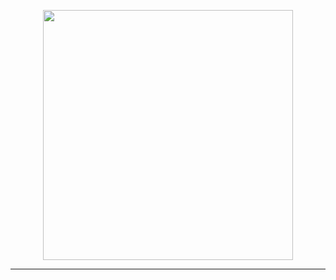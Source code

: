 <p align="center"><a href="https://taufiqalif.github.io/my-portfolio/" target="_blank"><img src="https://github.com/taufiqalif/Lab8Web/blob/master/img/taufiq.png" width="400"></a></p>

<hr>
